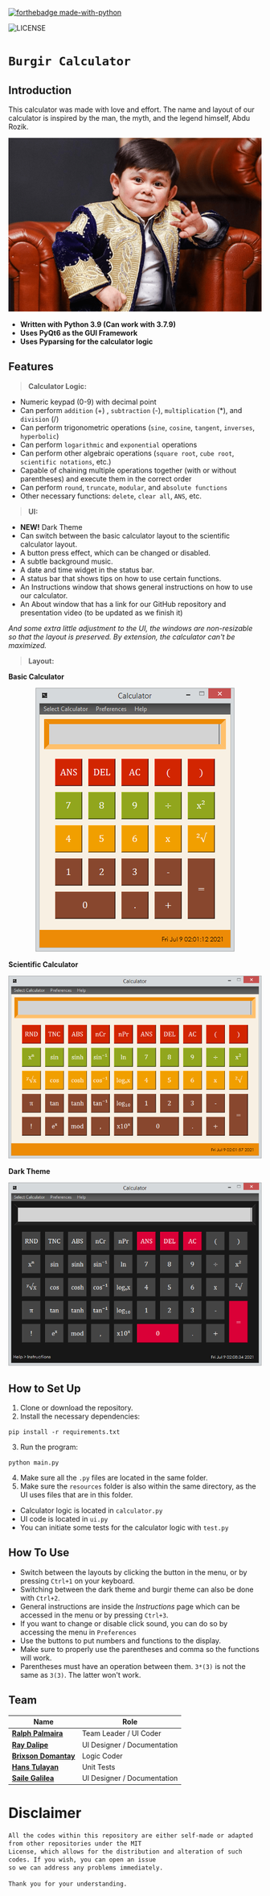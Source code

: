 [![forthebadge made-with-python](http://ForTheBadge.com/images/badges/made-with-python.svg)](https://www.python.org/) 

![LICENSE](https://img.shields.io/badge/license-MIT-lightgrey.svg)

# `Burgir Calculator`
## Introduction

This calculator was made with love and effort. The name and layout of our calculator is inspired by the man, the myth, and the legend himself, Abdu Rozik.
<p align="center">
  <img src="./resources-readme/myth.png">
</p>

- **Written with Python 3.9 (Can work with 3.7.9)**
- **Uses PyQt6 as the GUI Framework**
- **Uses Pyparsing for the calculator logic**

## Features

> **Calculator Logic:**

- Numeric keypad (0-9) with decimal point
- Can perform `addition` (+) , `subtraction` (-), `multiplication` (*), and `division` (/)
- Can perform trigonometric operations (`sine`, `cosine`, `tangent`, `inverses`, `hyperbolic`)
- Can perform `logarithmic` and `exponential` operations
- Can perform other algebraic operations (`square root`, `cube root`, `scientific notations`, etc.)
- Capable of chaining multiple operations together (with or without parentheses) and execute them in the correct order
- Can perform `round`, `truncate`, `modular`, and `absolute functions`
- Other necessary functions: `delete`, `clear all`, `ANS`, etc.

> **UI:**
- **NEW!** Dark Theme
- Can switch between the basic calculator layout to the scientific calculator layout.
- A button press effect, which can be changed or disabled.
- A subtle background music.
- A date and time widget in the status bar.
- A status bar that shows tips on how to use certain functions.
- An Instructions window that shows general instructions on how to use our calculator.
- An About window that has a link for our GitHub repository and presentation video (to be updated as we finish it)

_And some extra little adjustment to the UI, the windows are non-resizable so that the layout is preserved. By extension, the calculator can't be maximized._

> **Layout:**

**Basic Calculator**

<p align="center">
  <img src="./resources-readme/basic.PNG">
</p>

**Scientific Calculator**

<p align="center">
  <img src="./resources-readme/scientific.PNG">
</p>

**Dark Theme**

<p align="center">
  <img src="./resources-readme/dark.PNG">
</p>

## How to Set Up

1. Clone or download the repository.
2. Install the necessary dependencies:
```
pip install -r requirements.txt
```
3. Run the program:
```
python main.py
```
4. Make sure all the `.py` files are located in the same folder. 
5. Make sure the `resources` folder is also within the same directory, as the UI uses files that are in this folder.

* Calculator logic is located in `calculator.py`
* UI code is located in `ui.py`
* You can initiate some tests for the calculator logic with `test.py`

## How To Use

- Switch between the layouts by clicking the button in the menu, or by pressing `Ctrl+1` on your keyboard.
- Switching between the dark theme and burgir theme can also be done with `Ctrl+2`.
- General instructions are inside the *Instructions* page which can be accessed in the menu or by pressing `Ctrl+3`.
- If you want to change or disable click sound, you can do so by accessing the menu in `Preferences`
- Use the buttons to put numbers and functions to the display.
- Make sure to properly use the parentheses and comma so the functions will work.
- Parentheses must have an operation between them. `3*(3)` is not the same as `3(3)`. The latter won't work.

## Team

| Name                       |Role                                                   |
| -------------------------- | ----------------------------------------------------- |
| **[Ralph Palmaira](https://github.com/JARalph23Z)**| Team Leader / UI Coder         |
| **[Ray Dalipe](https://github.com/Torurae)**      | UI Designer / Documentation |
| **[Brixson Domantay](https://github.com/brxzn)**  | Logic Coder |
| **[Hans Tulayan](https://github.com/Meriodasu007)**        | Unit Tests                  |
| **[Saile Galilea](https://github.com/Kkaepsong)** | UI Designer / Documentation            |

# Disclaimer
```
All the codes within this repository are either self-made or adapted from other repositories under the MIT 
License, which allows for the distribution and alteration of such codes. If you wish, you can open an issue 
so we can address any problems immediately. 

Thank you for your understanding.
```
